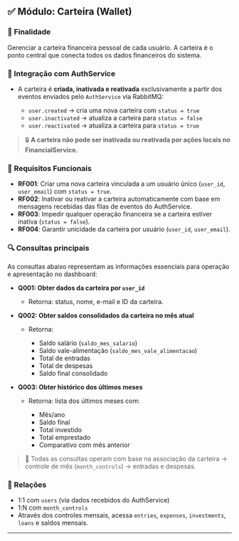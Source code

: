 ## ✅ Módulo: Carteira (Wallet)

### 🎯 Finalidade

Gerenciar a carteira financeira pessoal de cada usuário. A carteira é o ponto central que conecta todos os dados financeiros do sistema.

### 🔄 Integração com AuthService

* A carteira é **criada, inativada e reativada** exclusivamente a partir dos eventos enviados pelo `AuthService` via RabbitMQ:

  * `user.created` → cria uma nova carteira com `status = true`
  * `user.inactivated` → atualiza a carteira para `status = false`
  * `user.reactivated` → atualiza a carteira para `status = true`

> 🔒 **A carteira não pode ser inativada ou reativada por ações locais no FinancialService.**

### 🔧 Requisitos Funcionais

* **RF001**: Criar uma nova carteira vinculada a um usuário único (`user_id`, `user_email`) com `status = true`.
* **RF002**: Inativar ou reativar a carteira automaticamente com base em mensagens recebidas das filas de eventos do AuthService.
* **RF003**: Impedir qualquer operação financeira se a carteira estiver inativa (`status = false`).
* **RF004**: Garantir unicidade da carteira por usuário (`user_id`, `user_email`).

### 🔍 Consultas principais

As consultas abaixo representam as informações essenciais para operação e apresentação no dashboard:

* **Q001: Obter dados da carteira por `user_id`**

  * Retorna: status, nome, e-mail e ID da carteira.

* **Q002: Obter saldos consolidados da carteira no mês atual**

  * Retorna:

    * Saldo salário (`saldo_mes_salario`)
    * Saldo vale-alimentação (`saldo_mes_vale_alimentacao`)
    * Total de entradas
    * Total de despesas
    * Saldo final consolidado

* **Q003: Obter histórico dos últimos meses**

  * Retorna: lista dos últimos meses com:

    * Mês/ano
    * Saldo final
    * Total investido
    * Total emprestado
    * Comparativo com mês anterior

> 🔁 Todas as consultas operam com base na associação da carteira → controle de mês (`month_controls`) → entradas e despesas.

### 🔗 Relações

* 1:1 com `users` (via dados recebidos do AuthService)
* 1\:N com `month_controls`
* Através dos controles mensais, acessa `entries`, `expenses`, `investments`, `loans` e saldos mensais.

---
